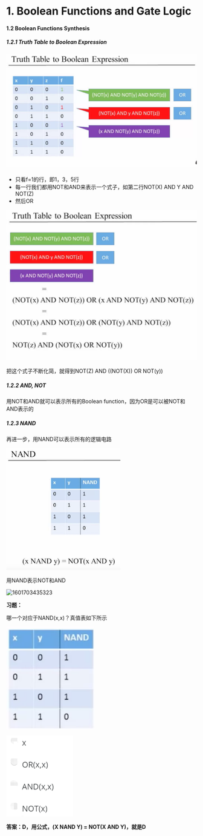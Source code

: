 # 1. Boolean Functions and Gate Logic

#### 1.2 Boolean Functions Synthesis

##### 1.2.1 Truth Table to Boolean Expression

<img src="https://raw.githubusercontent.com/ZhouMeng1998/computer-science-notes/main/IMG/image-20201003094317907.png" alt="image-20201003094317907" style="zoom:200%;" />

- 只看f=1的行，即1，3，5行
- 每一行我们都用NOT和AND来表示一个式子，如第二行NOT(X) AND Y AND NOT(Z)
- 然后OR

![计算机生成了可选文字: TruthTabletoBooleanExpression (NOT(x)ANDNOT(y)ANDNOT(z)) (NOT(x)ANDYANDN0T(z)) （×ANDN0T(y)ANDNOT(z)) OR OR (NOT(x)ANDNOT(z))OR(xANDNOT(y)ANDNOT(z)) (NOT(x)ANDNOT(z))OR(NOT(Y)ANDNOT(z)) NOT(z)AND(NOT(x)ORNOT(y))](https://raw.githubusercontent.com/ZhouMeng1998/computer-science-notes/main/IMG/202010/03/141901-795663.png)

把这个式子不断化简，就得到NOT(Z) AND ((NOT(X)) OR NOT(y))

##### 1.2.2 AND, NOT

用NOT和AND就可以表示所有的Boolean function，因为OR是可以被NOT和AND表示的

##### 1.2.3 NAND

再进一步，用NAND可以表示所有的逻辑电路



![1601702798851](https://raw.githubusercontent.com/ZhouMeng1998/computer-science-notes/main/IMG/202010/03/132640-519150.png)

用NAND表示NOT和AND

![1601703435323](C:\Users\Philip\AppData\Roaming\Typora\typora-user-images\1601703435323.png)

**习题：**

哪一个对应于NAND(x,x)？真值表如下所示

![1601703156358](https://raw.githubusercontent.com/ZhouMeng1998/computer-science-notes/main/IMG/202010/03/133237-517953.png)

![1601703278135](https://raw.githubusercontent.com/ZhouMeng1998/computer-science-notes/main/IMG/202010/03/133438-714350.png)

**答案：D，用公式，(X NAND Y) = NOT(X AND Y)，就是D**

